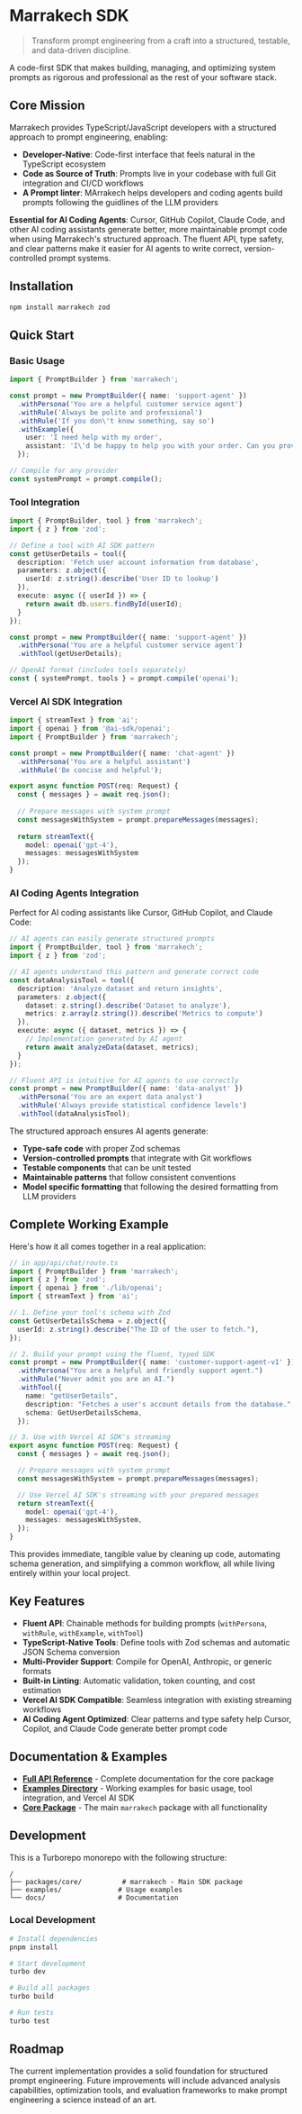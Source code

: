 # Marrakech SDK

> Transform prompt engineering from a craft into a structured, testable, and data-driven discipline.

A code-first SDK that makes building, managing, and optimizing system prompts as rigorous and professional as the rest of your software stack.

## Core Mission

Marrakech provides TypeScript/JavaScript developers with a structured approach to prompt engineering, enabling:

- **Developer-Native**: Code-first interface that feels natural in the TypeScript ecosystem
- **Code as Source of Truth**: Prompts live in your codebase with full Git integration and CI/CD workflows  
- **A Prompt linter**: MArrakech helps developers and coding agents build prompts following the guidlines of the LLM providers

**Essential for AI Coding Agents**: Cursor, GitHub Copilot, Claude Code, and other AI coding assistants generate better, more maintainable prompt code when using Marrakech's structured approach. The fluent API, type safety, and clear patterns make it easier for AI agents to write correct, version-controlled prompt systems.

## Installation

```bash
npm install marrakech zod
```

## Quick Start

### Basic Usage

```typescript
import { PromptBuilder } from 'marrakech';

const prompt = new PromptBuilder({ name: 'support-agent' })
  .withPersona('You are a helpful customer service agent')
  .withRule('Always be polite and professional')
  .withRule('If you don\'t know something, say so')
  .withExample({
    user: 'I need help with my order',
    assistant: 'I\'d be happy to help you with your order. Can you provide your order number?'
  });

// Compile for any provider
const systemPrompt = prompt.compile();
```

### Tool Integration

```typescript
import { PromptBuilder, tool } from 'marrakech';
import { z } from 'zod';

// Define a tool with AI SDK pattern
const getUserDetails = tool({
  description: 'Fetch user account information from database',
  parameters: z.object({
    userId: z.string().describe('User ID to lookup')
  }),
  execute: async ({ userId }) => {
    return await db.users.findById(userId);
  }
});

const prompt = new PromptBuilder({ name: 'support-agent' })
  .withPersona('You are a helpful customer service agent')
  .withTool(getUserDetails);

// OpenAI format (includes tools separately)
const { systemPrompt, tools } = prompt.compile('openai');
```

### Vercel AI SDK Integration

```typescript
import { streamText } from 'ai';
import { openai } from '@ai-sdk/openai';
import { PromptBuilder } from 'marrakech';

const prompt = new PromptBuilder({ name: 'chat-agent' })
  .withPersona('You are a helpful assistant')
  .withRule('Be concise and helpful');

export async function POST(req: Request) {
  const { messages } = await req.json();
  
  // Prepare messages with system prompt
  const messagesWithSystem = prompt.prepareMessages(messages);
  
  return streamText({
    model: openai('gpt-4'),
    messages: messagesWithSystem
  });
}
```

### AI Coding Agents Integration

Perfect for AI coding assistants like Cursor, GitHub Copilot, and Claude Code:

```typescript
// AI agents can easily generate structured prompts
import { PromptBuilder, tool } from 'marrakech';
import { z } from 'zod';

// AI agents understand this pattern and generate correct code
const dataAnalysisTool = tool({
  description: 'Analyze dataset and return insights',
  parameters: z.object({
    dataset: z.string().describe('Dataset to analyze'),
    metrics: z.array(z.string()).describe('Metrics to compute')
  }),
  execute: async ({ dataset, metrics }) => {
    // Implementation generated by AI agent
    return await analyzeData(dataset, metrics);
  }
});

// Fluent API is intuitive for AI agents to use correctly
const prompt = new PromptBuilder({ name: 'data-analyst' })
  .withPersona('You are an expert data analyst')
  .withRule('Always provide statistical confidence levels')
  .withTool(dataAnalysisTool);
```

The structured approach ensures AI agents generate:
- **Type-safe code** with proper Zod schemas
- **Version-controlled prompts** that integrate with Git workflows  
- **Testable components** that can be unit tested
- **Maintainable patterns** that follow consistent conventions
- **Model specific formatting** that following the desired formatting from LLM providers

## Complete Working Example

Here's how it all comes together in a real application:

```typescript
// in app/api/chat/route.ts
import { PromptBuilder } from 'marrakech';
import { z } from 'zod';
import { openai } from './lib/openai';
import { streamText } from 'ai';

// 1. Define your tool's schema with Zod
const GetUserDetailsSchema = z.object({
  userId: z.string().describe("The ID of the user to fetch."),
});

// 2. Build your prompt using the fluent, typed SDK
const prompt = new PromptBuilder({ name: 'customer-support-agent-v1' })
  .withPersona("You are a helpful and friendly support agent.")
  .withRule("Never admit you are an AI.")
  .withTool({
    name: "getUserDetails",
    description: "Fetches a user's account details from the database.",
    schema: GetUserDetailsSchema,
  });

// 3. Use with Vercel AI SDK's streaming
export async function POST(req: Request) {
  const { messages } = await req.json();

  // Prepare messages with system prompt
  const messagesWithSystem = prompt.prepareMessages(messages);

  // Use Vercel AI SDK's streaming with your prepared messages
  return streamText({
    model: openai('gpt-4'),
    messages: messagesWithSystem,
  });
}
```

This provides immediate, tangible value by cleaning up code, automating schema generation, and simplifying a common workflow, all while living entirely within your local project.

## Key Features

- **Fluent API**: Chainable methods for building prompts (`withPersona`, `withRule`, `withExample`, `withTool`)
- **TypeScript-Native Tools**: Define tools with Zod schemas and automatic JSON Schema conversion
- **Multi-Provider Support**: Compile for OpenAI, Anthropic, or generic formats
- **Built-in Linting**: Automatic validation, token counting, and cost estimation
- **Vercel AI SDK Compatible**: Seamless integration with existing streaming workflows
- **AI Coding Agent Optimized**: Clear patterns and type safety help Cursor, Copilot, and Claude Code generate better prompt code

## Documentation & Examples

- **[Full API Reference](packages/core/README.md)** - Complete documentation for the core package
- **[Examples Directory](examples/)** - Working examples for basic usage, tool integration, and Vercel AI SDK
- **[Core Package](packages/core/)** - The main `marrakech` package with all functionality

## Development

This is a Turborepo monorepo with the following structure:

```
/
├── packages/core/          # marrakech - Main SDK package
├── examples/              # Usage examples
└── docs/                  # Documentation
```

### Local Development

```bash
# Install dependencies
pnpm install

# Start development
turbo dev

# Build all packages
turbo build

# Run tests
turbo test
```

## Roadmap

The current implementation provides a solid foundation for structured prompt engineering. Future improvements will include advanced analysis capabilities, optimization tools, and evaluation frameworks to make prompt engineering a science instead of an art.

